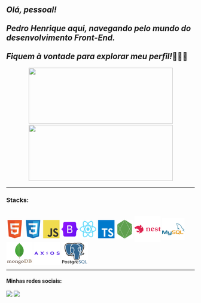 ## <em>Olá, pessoal!<br><br> Pedro Henrique aqui, navegando pelo mundo do desenvolvimento Front-End.<br><br> Fiquem à vontade para explorar meu perfil!</em>👨🏻‍💻

   <div align="center" style="display:block">
    <img height="150px" width="385px" src="https://github-readme-stats-sigma-five.vercel.app/api?username=pedrohrocha18&show_icons=true&theme=dracula&include_all_commits=true&count_private=true"/>
    <img height="150px" width="385px" src="https://github-readme-stats-sigma-five.vercel.app/api/top-langs/?username=pedrohrocha18&layout=compact&langs_count=7&theme=dracula"/>
    <hr>
  </div>
  
  <h3>Stacks:</h3>
  <div style="display: flex, margin-bottom: 1rem, justify-content: center"><br>
    <img align="center" alt="HTML" height="50" width="45"  src="https://raw.githubusercontent.com/devicons/devicon/master/icons/html5/html5-original.svg">
    <img align="center" alt="CSS" height="50" width="45" src="https://raw.githubusercontent.com/devicons/devicon/master/icons/css3/css3-original.svg">
    <img align="center" alt="Js" height="50" width="45" src="https://raw.githubusercontent.com/devicons/devicon/master/icons/javascript/javascript-original.svg">
    <img align="center" alt="Bootstrap" height="50" width="45" src="https://raw.githubusercontent.com/devicons/devicon/master/icons/bootstrap/bootstrap-original.svg">
    <img align="center" alt="React" height="50" width="45" src="https://raw.githubusercontent.com/devicons/devicon/master/icons/react/react-original.svg">
    <img align="center" alt="TypeScript" height="50" width="45" src="https://raw.githubusercontent.com/devicons/devicon/master/icons/typescript/typescript-original.svg">
    <img align="center" alt="NodeJs" height="50" width="45" src="https://raw.githubusercontent.com/devicons/devicon/master/icons/nodejs/nodejs-plain.svg">
    <img align="center" alt="NestJS" height="70" width="70" src="https://raw.githubusercontent.com/devicons/devicon/master/icons/nestjs/nestjs-original-wordmark.svg">
    <img align="center" alt="MySQL" height="60" width="60" src="https://raw.githubusercontent.com/devicons/devicon/master/icons/mysql/mysql-original-wordmark.svg">
    <img align="center" alt="MongoDB" height="60" width="70" src="https://raw.githubusercontent.com/devicons/devicon/master/icons/mongodb/mongodb-original-wordmark.svg">
    <img align="center" alt="Axios" height="60" width="70" src="https://raw.githubusercontent.com/devicons/devicon/master/icons/axios/axios-plain-wordmark.svg">
     <img align="center" alt="PostGres" height="60" width="70" src="https://raw.githubusercontent.com/devicons/devicon/master/icons/postgresql/postgresql-original-wordmark.svg">


  <hr>
  </div>

  <h4> Minhas redes sociais:</h4>  
  <div> 
  <a href=https://www.instagram.com/pedrorochaducks target="_blank"><img src="https://img.shields.io/badge/-Instagram-%23E4405F?style=for-the-badge&logo=instagram&logoColor=white" target="_blank"></a>
  <a href="https://www.linkedin.com/in/pedrohrocha16" target="_blank"><img src="https://img.shields.io/badge/-LinkedIn-%230077B5?style=for-the-badge&logo=linkedin&logoColor=white" target="_blank"></a>

</div>
